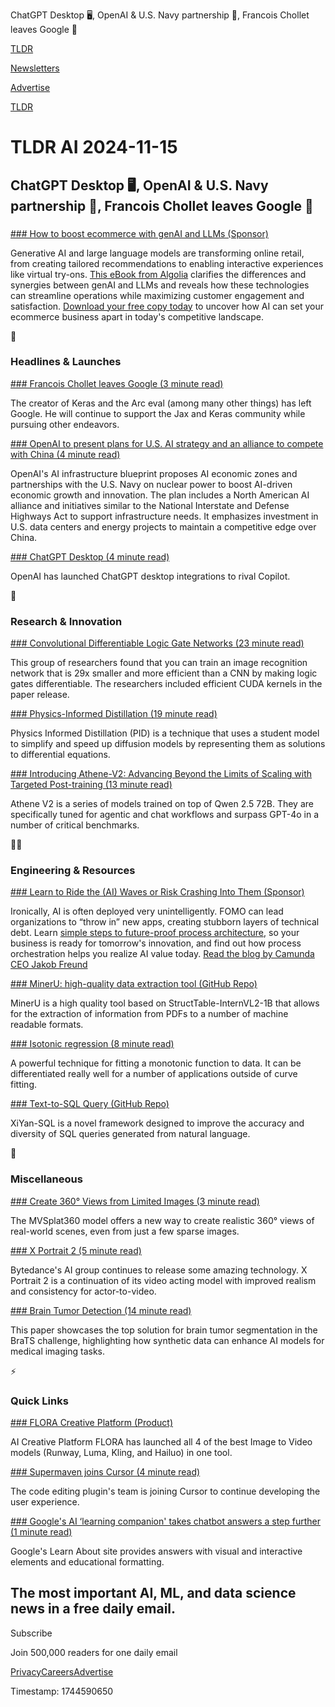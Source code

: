 ChatGPT Desktop 🖥️, OpenAI & U.S. Navy partnership 🤝, Francois Chollet leaves Google 👋

[TLDR](/)

[Newsletters](/newsletters)

[Advertise](https://advertise.tldr.tech/)

[TLDR](/)

# TLDR AI 2024-11-15

## ChatGPT Desktop 🖥️, OpenAI & U.S. Navy partnership 🤝, Francois Chollet leaves Google 👋

### 

[### How to boost ecommerce with genAI and LLMs (Sponsor)](https://resources.algolia.com/ai-search/ebook-genai?utm_campaign=tldr_ww_wnet_awa_dev_reac&amp;utm_medium=display&amp;utm_source=tldr&amp;utm_content=tldr_ww_wnet&amp;utm_term=dev_awa_ebo_genai&amp;utm_camp_parent=wnet&amp;utm_2nd_camp=awa_dev&amp;utm_model=cpm&amp;utm_region=ww&amp;utm_persona=dev&amp;utm_goal=reac&amp;utm_ag=ra)

Generative AI and large language models are transforming online retail, from creating tailored recommendations to enabling interactive experiences like virtual try-ons. [This eBook from Algolia](https://resources.algolia.com/ai-search/ebook-genai?utm_campaign=tldr_ww_wnet_awa_dev_reac&utm_medium=display&utm_source=tldr&utm_content=tldr_ww_wnet&utm_term=dev_awa_ebo_genai&utm_camp_parent=wnet&utm_2nd_camp=awa_dev&utm_model=cpm&utm_region=ww&utm_persona=dev&utm_goal=reac&utm_ag=ra) clarifies the differences and synergies between genAI and LLMs and reveals how these technologies can streamline operations while maximizing customer engagement and satisfaction. [Download your free copy today](https://resources.algolia.com/ai-search/ebook-genai?utm_campaign=tldr_ww_wnet_awa_dev_reac&utm_medium=display&utm_source=tldr&utm_content=tldr_ww_wnet&utm_term=dev_awa_ebo_genai&utm_camp_parent=wnet&utm_2nd_camp=awa_dev&utm_model=cpm&utm_region=ww&utm_persona=dev&utm_goal=reac&utm_ag=ra) to uncover how AI can set your ecommerce business apart in today's competitive landscape.

🚀

### Headlines & Launches

[### Francois Chollet leaves Google (3 minute read)](https://developers.googleblog.com/en/farewell-and-thank-you-for-the-continued-partnership-francois-chollet/?utm_source=tldrai)

The creator of Keras and the Arc eval (among many other things) has left Google. He will continue to support the Jax and Keras community while pursuing other endeavors.

[### OpenAI to present plans for U.S. AI strategy and an alliance to compete with China (4 minute read)](https://www.cnbc.com/2024/11/13/openai-to-present-plans-for-us-ai-strategy-and-an-alliance-to-compete-with-china.html?utm_source=tldrai)

OpenAI's AI infrastructure blueprint proposes AI economic zones and partnerships with the U.S. Navy on nuclear power to boost AI-driven economic growth and innovation. The plan includes a North American AI alliance and initiatives similar to the National Interstate and Defense Highways Act to support infrastructure needs. It emphasizes investment in U.S. data centers and energy projects to maintain a competitive edge over China.

[### ChatGPT Desktop (4 minute read)](https://venturebeat.com/ai/openai-launches-chatgpt-desktop-integrations-rivaling-copilot/?utm_source=tldrai)

OpenAI has launched ChatGPT desktop integrations to rival Copilot.

🧠

### Research & Innovation

[### Convolutional Differentiable Logic Gate Networks (23 minute read)](https://arxiv.org/abs/2411.04732?utm_source=tldrai)

This group of researchers found that you can train an image recognition network that is 29x smaller and more efficient than a CNN by making logic gates differentiable. The researchers included efficient CUDA kernels in the paper release.

[### Physics-Informed Distillation (19 minute read)](https://arxiv.org/abs/2411.08378v1?utm_source=tldrai)

Physics Informed Distillation (PID) is a technique that uses a student model to simplify and speed up diffusion models by representing them as solutions to differential equations.

[### Introducing Athene-V2: Advancing Beyond the Limits of Scaling with Targeted Post-training (13 minute read)](https://nexusflow.ai/blogs/athene-v2?utm_source=tldrai)

Athene V2 is a series of models trained on top of Qwen 2.5 72B. They are specifically tuned for agentic and chat workflows and surpass GPT-4o in a number of critical benchmarks.

👨‍💻

### Engineering & Resources

[### Learn to Ride the (AI) Waves or Risk Crashing Into Them (Sponsor)](https://camunda.com/blog/2024/10/riding-ai-waves-process-orchestration/?utm_medium=paid_leadgen&amp;utm_source=tldr&amp;utm_content=q4_ai)

Ironically, AI is often deployed very unintelligently. FOMO can lead organizations to “throw in” new apps, creating stubborn layers of technical debt. Learn [simple steps to future-proof process architecture](https://camunda.com/blog/2024/10/riding-ai-waves-process-orchestration/?utm_medium=paid_leadgen&utm_source=tldr&utm_content=q4_ai), so your business is ready for tomorrow's innovation, and find out how process orchestration helps you realize AI value today. [Read the blog by Camunda CEO Jakob Freund](https://camunda.com/blog/2024/10/riding-ai-waves-process-orchestration/?utm_medium=paid_leadgen&utm_source=tldr&utm_content=q4_ai)

[### MinerU: high-quality data extraction tool (GitHub Repo)](https://github.com/opendatalab/MinerU?utm_source=tldrai)

MinerU is a high quality tool based on StructTable-InternVL2-1B that allows for the extraction of information from PDFs to a number of machine readable formats.

[### Isotonic regression (8 minute read)](https://josephsalmon.eu/blog/isotonic/?utm_source=tldrai)

A powerful technique for fitting a monotonic function to data. It can be differentiated really well for a number of applications outside of curve fitting.

[### Text-to-SQL Query (GitHub Repo)](https://github.com/XGenerationLab/XiYan-SQL?utm_source=tldrai)

XiYan-SQL is a novel framework designed to improve the accuracy and diversity of SQL queries generated from natural language.

🎁

### Miscellaneous

[### Create 360° Views from Limited Images (3 minute read)](https://donydchen.github.io/mvsplat360/?utm_source=tldrai)

The MVSplat360 model offers a new way to create realistic 360° views of real-world scenes, even from just a few sparse images.

[### X Portrait 2 (5 minute read)](https://byteaigc.github.io/X-Portrait2/?utm_source=tldrai)

Bytedance's AI group continues to release some amazing technology. X Portrait 2 is a continuation of its video acting model with improved realism and consistency for actor-to-video.

[### Brain Tumor Detection (14 minute read)](https://arxiv.org/abs/2411.04632v1?utm_source=tldrai)

This paper showcases the top solution for brain tumor segmentation in the BraTS challenge, highlighting how synthetic data can enhance AI models for medical imaging tasks.

⚡️

### Quick Links

[### FLORA Creative Platform (Product)](https://threadreaderapp.com/thread/1856047561536086293.html?utm_source=tldrai)

AI Creative Platform FLORA has launched all 4 of the best Image to Video models (Runway, Luma, Kling, and Hailuo) in one tool.

[### Supermaven joins Cursor (4 minute read)](https://supermaven.com/blog/cursor-announcement?utm_source=tldrai)

The code editing plugin's team is joining Cursor to continue developing the user experience.

[### Google's AI ‘learning companion' takes chatbot answers a step further (1 minute read)](https://www.theverge.com/2024/11/11/24293891/google-learn-about-ai-search-educational?utm_source=tldrai)

Google's Learn About site provides answers with visual and interactive elements and educational formatting.

## The most important AI, ML, and data science news in a free daily email.

Subscribe

Join 500,000 readers for one daily email

[Privacy](/privacy)[Careers](https://jobs.ashbyhq.com/tldr.tech)[Advertise](/ai/advertise)

Timestamp: 1744590650